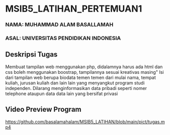# MSIB5_LATIHAN_PERTEMUAN1
### NAMA: MUHAMMAD ALAM BASALLAMAH
### ASAL: UNIVERSITAS PENDIDIKAN INDONESIA

## Deskripsi Tugas
Membuat tampilan web menggunakan php, didalamnya harus ada html dan css boleh menggunakan boostrap, tampilannya sesuai kreativas masing"
Isi dari tampilan web berupa biodata temen temen dari mulai nama, tempat kuliah, jurusan kuliah dan lain lain yang menyangkut program studi independen. Dilarang menginformasikan data pribadi seperti nomer telephone ataupun data data lain yang bersifat privasi

## Video Preview Program
https://github.com/basalamahalam/MSIB5_LATIHAN/blob/main/pict/tugas.mp4
